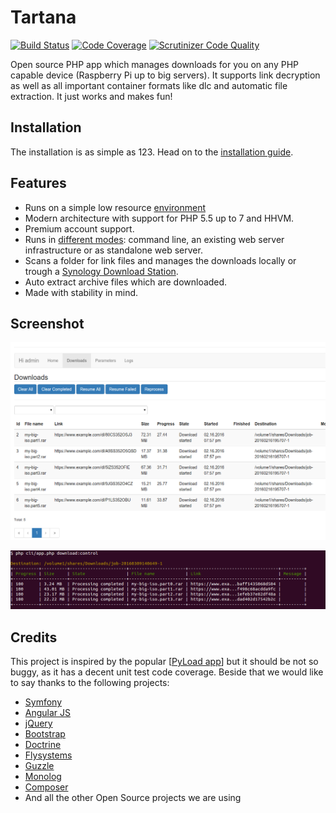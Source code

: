 # Tartana

[![Build Status](https://travis-ci.org/C-Sparrow/Tartana.svg)](https://travis-ci.org/C-Sparrow/Tartana) [![Code Coverage](https://scrutinizer-ci.com/g/C-Sparrow/Tartana/badges/coverage.png)](https://scrutinizer-ci.com/g/C-Sparrow/Tartana/) [![Scrutinizer Code Quality](https://scrutinizer-ci.com/g/C-Sparrow/Tartana/badges/quality-score.png)](https://scrutinizer-ci.com/g/C-Sparrow/Tartana/)

Open source PHP app which manages downloads for you on any PHP capable device (Raspberry Pi up to big servers). It supports link decryption as well as all important container formats like dlc and automatic file extraction. It just works and makes fun!

## Installation
The installation is as simple as 123. Head on to the [installation guide](doc/main/installation.md).

## Features
- Runs on a simple low resource [environment](doc/main/requirements.md)
- Modern architecture with support for PHP 5.5 up to 7 and HHVM.
- Premium account support.
- Runs in [different modes](doc/main/running.md): command line, an existing web server infrastructure or as standalone web server.
- Scans a folder for link files and manages the downloads locally or trough a [Synology Download Station](doc/main/synology.md).
- Auto extract archive files which are downloaded.
- Made with stability in mind.

## Screenshot
![Download list](doc/images/downloads-list.png "Download list")

![Download list command line](doc/images/downloads-list-cli.png "Download list command line")

## Credits
This project is inspired by the popular [[PyLoad app](https://github.com/pyload/pyload)] but it should be not so buggy, as it has a decent unit test code coverage. Beside that we would like to say thanks to the following projects:

- [Symfony](https://symfony.com)
- [Angular JS](https://angularjs.org)
- [jQuery](https://jquery.com)
- [Bootstrap](http://getbootstrap.com)
- [Doctrine](http://www.doctrine-project.org)
- [Flysystems](http://flysystem.thephpleague.com)
- [Guzzle](http://guzzlephp.org)
- [Monolog](https://github.com/Seldaek/monolog)
- [Composer](https://getcomposer.org)
- And all the other Open Source projects we are using